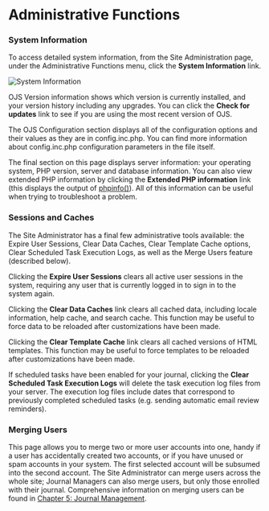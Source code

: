 # Administrative Functions


### System Information



To access detailed system information, from the Site Administration page, under the Administrative Functions menu, click the **System Information** link.


  

  
![System Information](images/chapter4/system_info.png)

  
  
OJS Version information shows which version is currently installed, and your version history including any upgrades. You can click the **Check for updates** link to see if you are using the most recent version of OJS.

The OJS Configuration section displays all of the configuration options and their values as they are in config.inc.php. You can find more information about config.inc.php configuration parameters in the file itself.

The final section on this page displays server information: your operating system, PHP version, server and database information. You can also view extended PHP information by clicking the **Extended PHP information** link (this displays the output of [phpinfo()](https://www.php.net/phpinfo)). All of this information can be useful when trying to troubleshoot a problem.



### Sessions and Caches



The Site Administrator has a final few administrative tools available: the Expire User Sessions, Clear Data Caches, Clear Template Cache options, Clear Scheduled Task Execution Logs, as well as the Merge Users feature (described below).

Clicking the **Expire User Sessions** clears all active user sessions in the system, requiring any user that is currently logged in to sign in to the system again.

Clicking the **Clear Data Caches** link clears all cached data, including locale information, help cache, and search cache. This function may be useful to force data to be reloaded after customizations have been made.

Clicking the **Clear Template Cache** link clears all cached versions of HTML templates. This function may be useful to force templates to be reloaded after customizations have been made.

If scheduled tasks have been enabled for your journal, clicking the **Clear Scheduled Task Execution Logs** will delete the task execution log files from your server. The execution log files include dates that correspond to previously completed scheduled tasks (e.g. sending automatic email review reminders).



### Merging Users


This page allows you to merge two or more user accounts into one, handy if a user has accidentally created two accounts, or if you have unused or spam accounts in your system. The first selected account will be subsumed into the second account. The Site Administrator can merge users across the whole site; Journal Managers can also merge users, but only those enrolled with their journal. Comprehensive information on merging users can be found in [Chapter 5: Journal Management](https://docs.pkp.sfu.ca/learning-ojs-2/en/merge_users).
